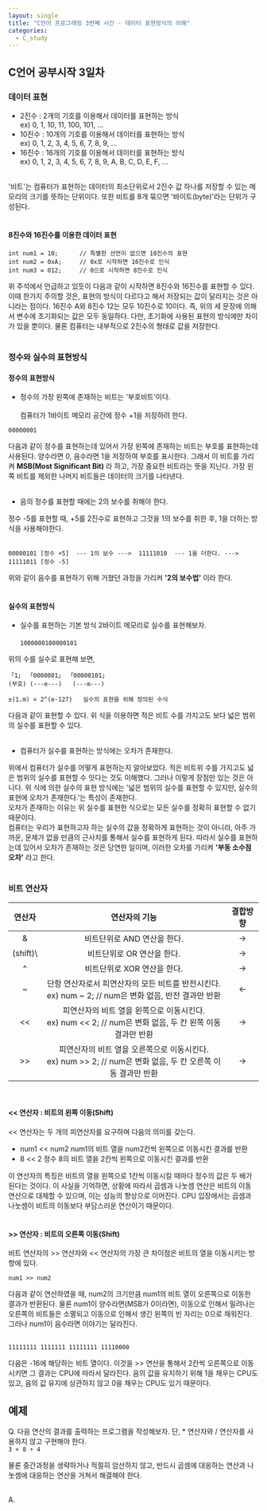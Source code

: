 ```yaml
---
layout: single
title: "C언어 프로그래밍 3번째 시간 - 데이터 표현방식의 이해"
categories:
  - C_study
---
```


## C언어 공부시작 3일차

### 데이터 표현

* 2진수 : 2개의 기호를 이용해서 데이터를 표현하는 방식 <br> ex) 0, 1, 10, 11, 100, 101, ...
* 10진수 : 10개의 기호를 이용해서 데이터를 표현하는 방식 <br> ex) 0, 1, 2, 3, 4, 5, 6, 7, 8, 9, ...
* 16진수 : 16개의 기호를 이용해서 데이터를 표현하는 방식 <br> ex) 0, 1, 2, 3, 4, 5, 6, 7, 8, 9, A, B, C, D, E, F, ...
<br> <br>

'비트'는 컴퓨터가 표현하는 데이터의 최소단위로서 2진수 값 하나를 저장할 수 있는 메모리의 크기를 뜻하는 단위이다. 또한 비트를 8개 묶으면 '바이트(byte)'라는 단위가 구성된다.
<br> <br>

#### 8진수와 16진수를 이용한 데이터 표현

```
int num1 = 10;      // 특별한 선언이 없으면 10진수의 표현
int num2 = 0xA;     // 0x로 시작하면 16진수로 인식
int num3 = 012;     // 0으로 시작하면 8진수로 인식
  ```

위 주석에서 언급하고 있듯이 다음과 같이 시작하면 8진수와 16진수를 표현할 수 있다. 이때 한가지 주의할 것은, 표현의 방식이 다르다고 해서 저장되는 값이 달라지는 것은 아니라는 점이다. 16진수 A와 8진수 12는 모두 10진수로 10이다. 즉, 위의 세 문장에 의해서 변수에 초기화되는 값은 모두 동일하다. 다만, 초기화에 사용된 표현의 방식에만 차이가 있을 뿐이다. 물론 컴퓨터는 내부적으로 2진수의 형태로 값을 저장한다.
<br> <br>

### 정수와 실수의 표현방식

#### 정수의 표현방식

* 정수의 가장 왼쪽에 존재하는 비트는 '부호비트'이다. <br> <br>
컴퓨터가 1바이트 메모리 공간에 정수 +1을 저장하려 한다. <br>
 
 ``
 00000001
  ``
  <br>
  
 다음과 같이 정수를 표현하는데 있어서 가장 왼쪽에 존재하는 비트는 부호를 표현하는데 사용된다. 양수라면 0, 음수라면 1을 저장하여 부호를 표시한다. 그래서 이 비트를 가리켜 **MSB(Most Significant Bit)** 라 하고, 가장 중요한 비트라는 뜻을 지닌다. 가장 왼쪽 비트를 제외한 나머지 비트들은 데이터의 크기를 나타낸다. <br> <br>

* 음의 정수를 표현할 때에는 2의 보수를 취해야 한다.

정수 -5를 표현할 때, +5를 2진수로 표현하고 그것을 1의 보수를 취한 후, 1을 더하는 방식을 사용해야한다. <br> <br>

```
00000101 [정수 +5]  --- 1의 보수 --->  11111010  --- 1을 더한다. --->  11111011 [정수 -5]
  ```
위와 같이 음수를 표현하기 위해 거쳤던 과정을 가리켜 **'2의 보수법'** 이라 한다. <br> <br>

#### 실수의 표현방식

* 실수를 표현하는 기본 방식
2바이트 메모리로 실수를 표현해보자. 
<br> <br>
``
1000000100000101
  ``
  
위의 수를 실수로 표현해 보면,
```
「1」 「0000001」 「00000101」
(부호) (---e---)   (---m---)

±(1.m) × 2^(e-127)   실수의 표현을 위해 정의된 수식
  ```
다음과 같이 표현할 수 있다. 위 식을 이용하면 적은 비트 수를 가지고도 보다 넓은 범위의 실수를 표현할 수 있다. <br> <br>

* 컴퓨터가 실수를 표현하는 방식에는 오차가 존재한다.

위에서 컴퓨터가 실수를 어떻게 표현하는지 알아보았다. 적은 비트위 수를 가지고도 넓은 범위의 실수를 표현할 수 잇다는 것도 이해했다. 그러나 이렇게 장점만 있는 것은 아니다. 위 식에 의한 실수의 표현 방식에는 '넓은 범위의 실수를 표현할 수 있지만, 실수의 표현에 오차가 존재한다.'는 특성이 존재한다. <br>
오차가 존재하는 이유는 위 실수를 표현한 식으로는 모든 실수를 정확히 표현할 수 없기 때문이다. <br>
컴퓨터는 우리가 표현하고자 하는 실수의 값을 정확하게 표현하는 것이 아니라, 아주 가까운, 문제가 없을 만큼의 근사치를 통해서 실수를 표현하게 된다. 따라서 실수를 표현하는데 있어서 오차가 존재하는 것은 당연한 일이며, 이러한 오차를 가리켜 **'부동 소수점 오차'** 라고 한다. <br> <br>

### 비트 연산자

|연산자|연산자의 기능|결합방향|
|:------:|:------:|:-------:|
| & | 비트단위로 AND 연산을 한다. | -> |
| (shift)\ | 비트단위로 OR 연산을 한다. | -> |
| ^ | 비트단위로 XOR 연산을 한다. | -> |
| ~ | 단항 연산자로서 피연산자의 모든 비트를 반전시킨다. <br> ex) num ~ 2;  // num은 변화 없음, 반전 결과만 반환 | <- |
| << | 피연산자의 비트 열을 왼쪽으로 이동시킨다. <br> ex) num << 2;  // num은 변화 없음, 두 칸 왼쪽 이동 결과만 반환 | -> |
| >> | 피연산자의 비트 열을 오른쪽으로 이동시킨다. <br> ex) num >> 2;  // num은 변화 없음, 두 칸 오른쪽 이동 결과만 반환 | -> |

<br>

#### << 연산자 : 비트의 왼쪽 이동(Shift)

<< 연산자는 두 개의 피연산자를 요구하며 다음의 의미를 갖는다.
* num1 << num2   num1의 비트 열을 num2칸씩 왼쪽으로 이동시킨 결과를 반환
* 8 << 2         정수 8의 비트 열을 2칸씩 왼쪽으로 이동시킨 결과를 반환

이 연산자의 특징은 비트의 열을 왼쪽으로 1칸씩 이동시킬 때마다 정수의 값은 두 배가 된다는 것이다. 이 사실을 기억하면, 상황에 따라서 곱셈과 나눗셈 연산은 비트의 이동 연산으로 대체할 수 있으며, 이는 성능의 향상으로 이어진다. CPU 입장에서는 곱셈과 나눗셈이 비트의 이동보다 부담스러운 연산이기 때문이다. <br> <br>

#### >> 연산자 : 비트의 오른쪽 이동(Shift)

비트 연산자의 >> 연산자와 << 연산자의 가장 큰 차이점은 비트의 열을 이동시키는 방향에 있다. <br>

``
num1 >> num2
  ``

다음과 같이 연산하였을 때, num2의 크기만큼 num1의 비트 열이 오른쪽으로 이동한 결과가 반환된다. 물론 num1이 양수라면(MSB가 0이라면), 이동으로 인해서 밀려나는 오른쪽의 비트들은 소멸되고 이동으로 인해서 생긴 왼쪽의 빈 자리는 0으로 채워진다. 그러나 num1이 음수라면 이야기는 달라진다. <br> <br>

``
11111111 1111111 11111111 11110000
  ``

다음은 -16에 해당하는 비트 열이다. 이것을 >> 연산을 통해서 2칸씩 오른쪽으로 이동시키면 그 결과는 CPU에 따라서 달라진다. 음의 값을 유지하기 위해 1을 채우는 CPU도 있고, 음의 값 유지에 상관하지 않고 0을 채우는 CPU도 있기 때문이다.

## 예제
Q. 다음 연산의 결과를 출력하는 프로그램을 작성해보자. 단, * 연산자와 / 연산자를 사용하지 않고 구현해야 한다. <br>
``
3 × 8 ÷ 4
  ``
<br>

물론 중간과정을 생략하거나 적절히 암산하지 않고, 반드시 곱셈에 대응하는 연산과 나눗셈에 대응하는 연산을 거쳐서 해결해야 한다. <br> <br>

A.
```

  ```



